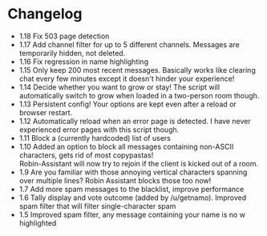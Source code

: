 # Changelog
* 1.18 Fix 503 page detection
* 1.17 Add channel filter for up to 5 different channels. Messages are temporarily hidden, not deleted.
* 1.16 Fix regression in name highlighting
* 1.15 Only keep 200 most recent messages. Basically works like clearing chat every few minutes except it doesn't hinder your experience!
* 1.14 Decide whether you want to grow or stay! The script will automatically switch to grow when loaded in a two-person room though.
* 1.13 Persistent config! Your options are kept even after a reload or browser restart.
* 1.12 Automatically reload when an error page is detected. I have never experienced error pages with this script though.
* 1.11 Block a (currently hardcoded) list of users
* 1.10 Added an option to block all messages containing non-ASCII characters, gets rid of most copypastas!  
Robin-Assistant will now try to rejoin if the client is kicked out of a room.
* 1.9 Are you familiar with those annoying vertical characters spanning over multiple lines? Robin Assistant blocks those too now!
* 1.7 Add more spam messages to the blacklist, improve performance
* 1.6 Tally display and vote outcome (added by /u/getnamo). Improved spam filter that will filter single-character spam
* 1.5 Improved spam filter, any message containing your name is no
w highlighted
